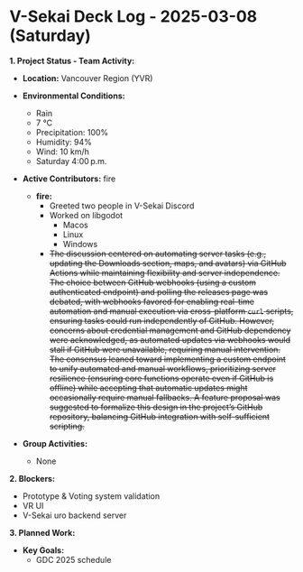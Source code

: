 # V-Sekai Deck Log - 2025-03-08 (Saturday)

**1. Project Status - Team Activity:**

- **Location:** Vancouver Region (YVR)
- **Environmental Conditions:**

  - Rain
  - 7 °C
  - Precipitation: 100%
  - Humidity: 94%
  - Wind: 10 km/h
  - Saturday 4:00 p.m.

- **Active Contributors:** fire
  - **fire:**
    - Greeted two people in V-Sekai Discord
    - Worked on libgodot
      - Macos
      - Linux
      - Windows
    - ~~The discussion centered on automating server tasks (e.g., updating the Downloads section, maps, and avatars) via GitHub Actions while maintaining flexibility and server independence. The choice between GitHub webhooks (using a custom authenticated endpoint) and polling the releases page was debated, with webhooks favored for enabling real-time automation and manual execution via cross-platform `curl` scripts, ensuring tasks could run independently of GitHub. However, concerns about credential management and GitHub dependency were acknowledged, as automated updates via webhooks would stall if GitHub were unavailable, requiring manual intervention. The consensus leaned toward implementing a custom endpoint to unify automated and manual workflows, prioritizing server resilience (ensuring core functions operate even if GitHub is offline) while accepting that automatic updates might occasionally require manual fallbacks. A feature proposal was suggested to formalize this design in the project’s GitHub repository, balancing GitHub integration with self-sufficient scripting.~~
- **Group Activities:**
  - None

**2. Blockers:**

- Prototype & Voting system validation
- VR UI
- V-Sekai uro backend server

**3. Planned Work:**

- **Key Goals:**
  - GDC 2025 schedule
